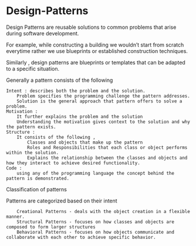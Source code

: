 # Design-Patterns

Design Patterns are reusable solutions to common problems that arise during software development.

For example, while constructing a building we wouldn’t start from scratch everytime rather we use blueprints or established construction techniques.

Similarly , design patterns are blueprints or templates that can be adapted to a specific situation.

Generally a pattern consists of the following 

	Intent : describes both the problem and the solution.
		Problem specifies the programming challenge the pattern addresses.
		Solution is the general approach that pattern offers to solve a problem.
	Motivation : 
		It further explains the problem and the solution 
		Understanding the motivation gives context to the solution and why the pattern exists.
	Structure : 
		It consists of the following ,
			Classes and objects that make up the pattern
			Roles and Responsibilities that each class or object performs within the solution.
			Explains the relationship between the classes and objects and how they interact to achieve desired functionality.
	Code :  
        using any of the programming language the concept behind the pattern is demonstrated.

Classification of patterns
	
Patterns are categorized based on their intent
		
		Creational Patterns - deals with the object creation in a flexible manner.
		Structural Patterns - focuses on how classes and objects are composed to form larger structures
		Behavioral Patterns - focuses on how objects communicate and collaborate with each other to achieve specific behavior.


